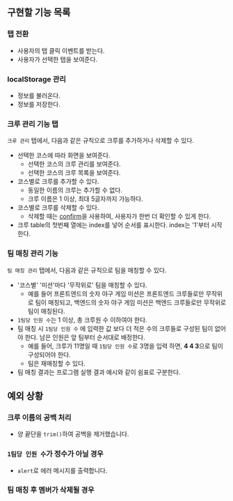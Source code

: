 ## 구현할 기능 목록

### 탭 전환

- 사용자의 탭 클릭 이벤트를 받는다.
- 사용자가 선택한 탭을 보여준다.

### localStorage 관리

- 정보를 불러온다.
- 정보를 저장한다.

### 크루 관리 기능 탭

`크루 관리` 탭에서, 다음과 같은 규칙으로 크루를 추가하거나 삭제할 수 있다.

- 선택한 코스에 따라 화면을 보여준다.
  - 선택한 코스의 크루 관리를 보여준다.
  - 선택한 코스의 크루 목록을 보여준다.
- 코스별로 크루를 추가할 수 있다.
  - 동일한 이름의 크루는 추가할 수 없다.
  - 크루 이름은 1 이상, 최대 5글자까지 가능하다.
- 코스별로 크루를 삭제할 수 있다.
  - 삭제할 때는 [confirm](https://developer.mozilla.org/ko/docs/Web/API/Window/confirm)을 사용하여, 사용자가 한번 더 확인할 수 있게 한다.
- 크루 table의 첫번째 열에는 index를 넣어 순서를 표시한다. index는 '1'부터 시작한다.

### 팀 매칭 관리 기능

`팀 매칭 관리` 탭에서, 다음과 같은 규칙으로 팀을 매칭할 수 있다.

- '코스별' '미션'마다 '무작위로' 팀을 매칭할 수 있다.
  - 예를 들어 프론트엔드의 숫자 야구 게임 미션은 프론트엔드 크루들로만 무작위로 팀이 매칭되고, 백엔드의 숫자 야구 게임 미션은 백엔드 크루들로만 무작위로 팀이 매칭된다.
- `1팀당 인원 수`는 1 이상, 총 크루원 수 이하여야 한다.
- 팀 매칭 시 `1팀당 인원 수` 에 입력한 값 보다 더 적은 수의 크루들로 구성된 팀이 없어야 한다. 남은 인원은 앞 팀부터 순서대로 배정한다.
  - 예를 들어, 크루가 11명일 때 `1팀당 인원 수`로 3명을 입력 하면, **4 4 3**으로 팀이 구성되어야 한다.
  - 팀은 재매칭할 수 있다.
- 팀 매칭 결과는 프로그램 실행 결과 예시와 같이 쉼표로 구분한다.

## 예외 상황

### 크루 이름의 공백 처리

- 양 끝단을 `trim()`하여 공백을 제거했습니다.

### `1팀당 인원 수`가 정수가 아닐 경우

- `alert`로 에러 메시지를 출력합니다.

### 팀 매칭 후 멤버가 삭제될 경우
